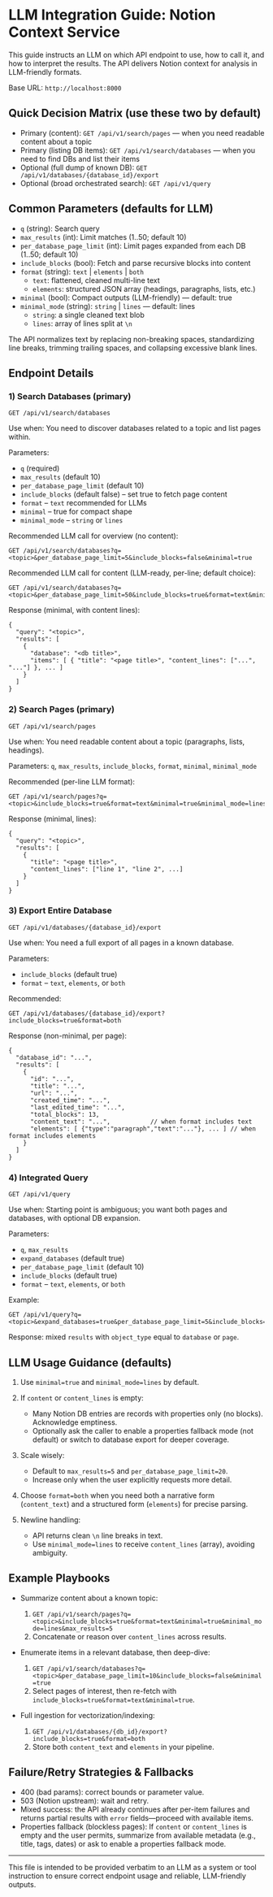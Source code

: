 # LLM Integration Guide: Notion Context Service

This guide instructs an LLM on which API endpoint to use, how to call it, and how to interpret the results. The API delivers Notion context for analysis in LLM-friendly formats.

Base URL: `http://localhost:8000`

## Quick Decision Matrix (use these two by default)

- Primary (content): `GET /api/v1/search/pages` — when you need readable content about a topic
- Primary (listing DB items): `GET /api/v1/search/databases` — when you need to find DBs and list their items
- Optional (full dump of known DB): `GET /api/v1/databases/{database_id}/export`
- Optional (broad orchestrated search): `GET /api/v1/query`

## Common Parameters (defaults for LLM)

- `q` (string): Search query
- `max_results` (int): Limit matches (1..50; default 10)
- `per_database_page_limit` (int): Limit pages expanded from each DB (1..50; default 10)
- `include_blocks` (bool): Fetch and parse recursive blocks into content
- `format` (string): `text` | `elements` | `both`
  - `text`: flattened, cleaned multi-line text
  - `elements`: structured JSON array (headings, paragraphs, lists, etc.)
- `minimal` (bool): Compact outputs (LLM-friendly) — default: true
- `minimal_mode` (string): `string` | `lines` — default: lines
  - `string`: a single cleaned text blob
  - `lines`: array of lines split at `\n`

The API normalizes text by replacing non-breaking spaces, standardizing line breaks, trimming trailing spaces, and collapsing excessive blank lines.

## Endpoint Details

### 1) Search Databases (primary)
`GET /api/v1/search/databases`

Use when: You need to discover databases related to a topic and list pages within.

Parameters:
- `q` (required)
- `max_results` (default 10)
- `per_database_page_limit` (default 10)
- `include_blocks` (default false) – set true to fetch page content
- `format` – `text` recommended for LLMs
- `minimal` – true for compact shape
- `minimal_mode` – `string` or `lines`

Recommended LLM call for overview (no content):
```
GET /api/v1/search/databases?q=<topic>&per_database_page_limit=5&include_blocks=false&minimal=true
```

Recommended LLM call for content (LLM-ready, per-line; default choice):
```
GET /api/v1/search/databases?q=<topic>&per_database_page_limit=50&include_blocks=true&format=text&minimal=true&minimal_mode=lines
```

Response (minimal, with content lines):
```
{
  "query": "<topic>",
  "results": [
    {
      "database": "<db title>",
      "items": [ { "title": "<page title>", "content_lines": ["...", "..."] }, ... ]
    }
  ]
}
```

### 2) Search Pages (primary)
`GET /api/v1/search/pages`

Use when: You need readable content about a topic (paragraphs, lists, headings).

Parameters: `q`, `max_results`, `include_blocks`, `format`, `minimal`, `minimal_mode`

Recommended (per-line LLM format):
```
GET /api/v1/search/pages?q=<topic>&include_blocks=true&format=text&minimal=true&minimal_mode=lines&max_results=5
```

Response (minimal, lines):
```
{
  "query": "<topic>",
  "results": [
    {
      "title": "<page title>",
      "content_lines": ["line 1", "line 2", ...]
    }
  ]
}
```

### 3) Export Entire Database
`GET /api/v1/databases/{database_id}/export`

Use when: You need a full export of all pages in a known database.

Parameters:
- `include_blocks` (default true)
- `format` – `text`, `elements`, or `both`

Recommended:
```
GET /api/v1/databases/{database_id}/export?include_blocks=true&format=both
```

Response (non-minimal, per page):
```
{
  "database_id": "...",
  "results": [
    {
      "id": "...",
      "title": "...",
      "url": "...",
      "created_time": "...",
      "last_edited_time": "...",
      "total_blocks": 13,
      "content_text": "...",           // when format includes text
      "elements": [ {"type":"paragraph","text":"..."}, ... ] // when format includes elements
    }
  ]
}
```

### 4) Integrated Query
`GET /api/v1/query`

Use when: Starting point is ambiguous; you want both pages and databases, with optional DB expansion.

Parameters:
- `q`, `max_results`
- `expand_databases` (default true)
- `per_database_page_limit` (default 10)
- `include_blocks` (default true)
- `format` – `text`, `elements`, or `both`

Example:
```
GET /api/v1/query?q=<topic>&expand_databases=true&per_database_page_limit=5&include_blocks=true&format=both
```

Response: mixed `results` with `object_type` equal to `database` or `page`.

## LLM Usage Guidance (defaults)

1) Use `minimal=true` and `minimal_mode=lines` by default.

2) If `content` or `content_lines` is empty:
   - Many Notion DB entries are records with properties only (no blocks). Acknowledge emptiness.
   - Optionally ask the caller to enable a properties fallback mode (not default) or switch to database export for deeper coverage.

3) Scale wisely:
   - Default to `max_results=5` and `per_database_page_limit=20`.
   - Increase only when the user explicitly requests more detail.

4) Choose `format=both` when you need both a narrative form (`content_text`) and a structured form (`elements`) for precise parsing.

5) Newline handling:
   - API returns clean `\n` line breaks in text.
   - Use `minimal_mode=lines` to receive `content_lines` (array), avoiding ambiguity.

## Example Playbooks

- Summarize content about a known topic:
  1) `GET /api/v1/search/pages?q=<topic>&include_blocks=true&format=text&minimal=true&minimal_mode=lines&max_results=5`
  2) Concatenate or reason over `content_lines` across results.

- Enumerate items in a relevant database, then deep-dive:
  1) `GET /api/v1/search/databases?q=<topic>&per_database_page_limit=10&include_blocks=false&minimal=true`
  2) Select pages of interest, then re-fetch with `include_blocks=true&format=text&minimal=true`.

- Full ingestion for vectorization/indexing:
  1) `GET /api/v1/databases/{db_id}/export?include_blocks=true&format=both`
  2) Store both `content_text` and `elements` in your pipeline.

## Failure/Retry Strategies & Fallbacks

- 400 (bad params): correct bounds or parameter value.
- 503 (Notion upstream): wait and retry.
- Mixed success: the API already continues after per-item failures and returns partial results with `error` fields—proceed with available items.
- Properties fallback (blockless pages): If `content` or `content_lines` is empty and the user permits, summarize from available metadata (e.g., title, tags, dates) or ask to enable a properties fallback mode.

---
This file is intended to be provided verbatim to an LLM as a system or tool instruction to ensure correct endpoint usage and reliable, LLM-friendly outputs.
